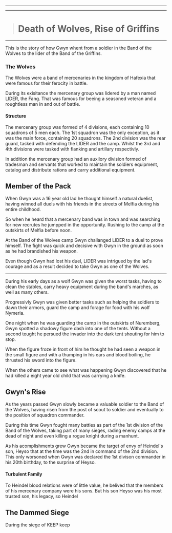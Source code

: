 ___
___
> # Death of Wolves, Rise of Griffins
___
This is the story of how Gwyn whent from a soldier in the Band of the Wolves to the lider of the Band of the Griffins.

### The Wolves
The Wolves were a band of mercenaries in the kingdom of Hafexia that were famous for their ferocity in battle.

During its exisitance the mercenary group was lidered by a man named LIDER, the Fang. That was famous for beeing a seasoned veteran and a roughtless man in and out of battle.

#### Structure
The mercenary group was formed of 4 divisions, each containing 10 squadrons of 5 men each. The 1st squadron was the only exception, as it was the main force, containing 20 squadrons. The 2nd division was the rear guard, tasked with defending the LIDER and the camp. Whilst the 3rd and 4th divisions were tasked with flanking and artillary respectivly.

In addition the mercenary group had an auxilory division formed of tradesman and servants that worked to maintain the soldiers equipment, catalog and distribute rations and carry additional equipment.


## Member of the Pack
When Gwyn was a 16 year old lad he thought himself a natural duelist, having winned all duels with his friends in the streets of Melfia during his entire childhood.

So when he heard that a mercenary band was in town and was searching for new recrutes he jumpped in the opportunity. Rushing to the camp at the outskirts of Melfia before noon.

At the Band of the Wolves camp Gwyn challanged LIDER to a duel to prove himself. The fight was quick and decisive with Gwyn in the ground as soon as he had brandished his weapon.

Even though Gwyn had lost his duel, LIDER was intrigued by the lad's courage and as a result decided to take Gwyn as one of the Wolves.

___
During his early days as a wolf Gwyn was given the worst tasks, having to clean the stables, carry heavy equipment during the band's marches, as well as many others.

Progressivly Gwyn was given better tasks such as helping the soldiers to dawn their armors, guard the camp and forage for food with his wolf Nymeria.

One night when he was guarding the camp in the outskirts of Nuremberg, Gwyn spotted a shadowy figure dash into one of the tents. Without a second tought he persued the invader into the dark tent shouting for him to stop.

When the figure froze in front of him he thought he had seen a weapon in the small figure and with a thumping in his ears and blood boiling, he thrusted his sword into the figure.

When the others came to see what was happening Gwyn discovered that he had killed a eight year old child that was carrying a knife.


## Gwyn's Rise
As the years passed Gwyn slowly became a valuable soldier to the Band of the Wolves, having risen from the post of scout to soldier and eventually to the position of squadron commander.

During this time Gwyn fought many battles as part of the 1st division of the Band of the Wolves, taking part of many sieges, rading enemy camps at the dead of night and even killing a rogue knight during a manhunt.

As his acomplishments grew Gwyn became the target of envy of Heindel's son, Heyso that at the time was the 2nd in command of the 2nd division. This only worsoned when Gwyn was declared the 1st divison commander in his 20th birthday, to the surprise of Heyso.

#### Turbulent Family
To Heindel blood relations were of little value, he belived that the members of his mercenary company were his sons. But his son Heyso was his most trusted son, his legacy, so Heindel 


## The Dammed Siege
During the siege of KEEP keep